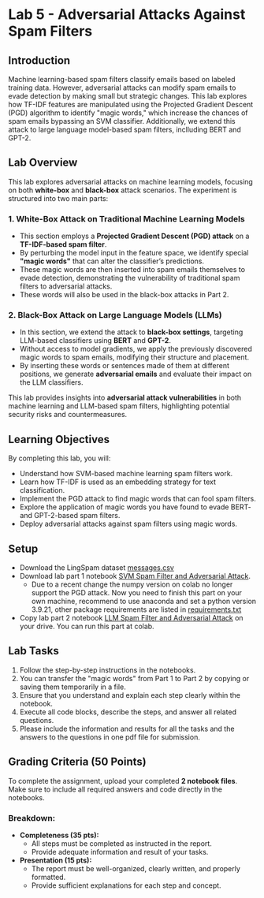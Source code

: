 # Lab 5 - Adversarial Attacks Against Spam Filters

## Introduction
Machine learning-based spam filters classify emails based on labeled training data. However, adversarial attacks can modify spam emails to evade detection by making small but strategic changes. This lab explores how TF-IDF features are manipulated using the Projected Gradient Descent (PGD) algorithm to identify "magic words," which increase the chances of spam emails bypassing an SVM classifier. Additionally, we extend this attack to large language model-based spam filters, inclluding BERT and GPT-2.

## Lab Overview  

This lab explores adversarial attacks on machine learning models, focusing on both **white-box** and **black-box** attack scenarios. The experiment is structured into two main parts:  

### 1. White-Box Attack on Traditional Machine Learning Models  
- This section employs a **Projected Gradient Descent (PGD) attack** on a **TF-IDF-based spam filter**.  
- By perturbing the model input in the feature space, we identify special **"magic words"** that can alter the classifier’s predictions.  
- These magic words are then inserted into spam emails themselves to evade detection, demonstrating the vulnerability of traditional spam filters to adversarial attacks.
- These words will also be used in the black-box attacks in Part 2. 

### 2. Black-Box Attack on Large Language Models (LLMs)  
- In this section, we extend the attack to **black-box settings**, targeting LLM-based classifiers using **BERT** and **GPT-2**.  
- Without access to model gradients, we apply the previously discovered magic words to spam emails, modifying their structure and placement.  
- By inserting these words or sentences made of them at different positions, we generate **adversarial emails** and evaluate their impact on the LLM classifiers.  

This lab provides insights into **adversarial attack vulnerabilities** in both machine learning and LLM-based spam filters, highlighting potential security risks and countermeasures.  

## Learning Objectives
By completing this lab, you will:
- Understand how SVM-based machine learning spam filters work.
- Learn how TF-IDF is used as an embedding strategy for text classification.
- Implement the PGD attack to find magic words that can fool spam filters.
- Explore the application of magic words you have found to evade BERT- and GPT-2-based spam filters.
- Deploy adversarial attacks against spam filters using magic words.

## Setup
- Download the LingSpam dataset [messages.csv](https://github.com/xyliatgithub/EN650654-2025/blob/492e90efef45f2d665280b40b44dad48e8626d4c/Adversarial_Attack/messages.csv)
- Download lab part 1 notebook [SVM Spam Filter and Adversarial Attack](https://github.com/xyliatgithub/EN650654-2025/blob/main/Adversarial_Attack/EN650_654_2025_FinalLab_part1_update_Li_4_18_2025.ipynb).
  - Due to a recent change the numpy version on colab no longer support the PGD attack. Now you need to finish this part on your own machine, recommend to use anaconda and set a python version 3.9.21, other package requirements are listed in [requirements.txt](https://github.com/xyliatgithub/EN650654-2025/blob/492e90efef45f2d665280b40b44dad48e8626d4c/Adversarial_Attack/requirements.txt)
- Copy lab part 2 notebook [LLM Spam Filter and Adversarial Attack](https://github.com/xyliatgithub/EN650654-2025/blob/main/Adversarial_Attack/EN650_654_2025_FinalLab_part2_Lab_Version_Li_4_18_2025.ipynb) on your drive. You can run this part at colab.


## Lab Tasks
1. Follow the step-by-step instructions in the notebooks.
2. You can transfer the "magic words" from Part 1 to Part 2 by copying or saving them temporarily in a file.
3. Ensure that you understand and explain each step clearly within the notebook.
4. Execute all code blocks, describe the steps, and answer all related questions.
5. Please include the information and results for all the tasks and the answers to the questions in one pdf file for submission.

## Grading Criteria (50 Points)
To complete the assignment, upload your completed **2 notebook files**. Make sure to include all required answers and code directly in the notebooks.

### Breakdown:
- **Completeness (35 pts):**
  - All steps must be completed as instructed in the report.
  - Provide adequate information and result of your tasks.
- **Presentation (15 pts):**
  - The report must be well-organized, clearly written, and properly formatted.
  - Provide sufficient explanations for each step and concept.
